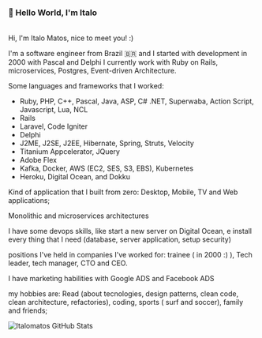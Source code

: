 ### 👋 Hello World, I'm Italo
</br>
Hi, I'm Italo Matos, nice to meet you! :)  

I'm a software engineer from Brazil 🇧🇷 and I started with development in 2000 with Pascal and Delphi
I currently work with Ruby on Rails, microservices, Postgres, Event-driven Architecture.

Some languages and frameworks that I worked:
- Ruby, PHP, C++, Pascal, Java, ASP, C# .NET, Superwaba, Action Script, Javascript, Lua, NCL
- Rails
- Laravel, Code Igniter
- Delphi
- J2ME, J2SE, J2EE, Hibernate, Spring, Struts, Velocity
- Titanium Appcelerator, JQuery
- Adobe Flex
- Kafka, Docker, AWS (EC2, SES, S3, EBS), Kubernetes
- Heroku, Digital Ocean, and Dokku

Kind of application that I built from zero: Desktop, Mobile, TV and Web applications;

Monolithic and microservices architectures

I have some devops skills, like start a new server on Digital Ocean, e install every thing that I need (database,
server application, setup security)

positions I've held in companies I've worked for:
trainee ( in 2000 :) ), Tech leader, tech manager, CTO and CEO.

I have marketing habilities with Google ADS and Facebook ADS


my hobbies are: Read (about tecnologies, design patterns, clean code, clean architecture, refactories),
coding, sports ( surf and soccer), family and friends;
   
![Italomatos GitHub Stats](https://github-readme-stats.vercel.app/api?username=italomatos&show_icons=true)
